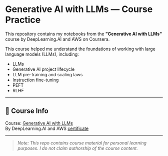 # Generative AI with LLMs — Course Practice

This repository contains my notebooks from the **"Generative AI with LLMs"** course by DeepLearning.AI and AWS on Coursera.

This course helped me understand the foundations of working with large language models (LLMs), including:
- LLMs
- Generative AI project lifecycle
- LLM pre-training and scaling laws
- Instruction fine-tuning
- PEFT
- RLHF
---

## 🔗 Course Info

Course: [Generative AI with LLMs](https://www.coursera.org/learn/generative-ai-with-llms)  
By DeepLearning.AI and AWS
[certificate](https://coursera.org/share/c24a6868e7c05c4d13c272d3a68f9183)

---

> *Note: This repo contains course material for personal learning purposes. I do not claim authorship of the course content.*
